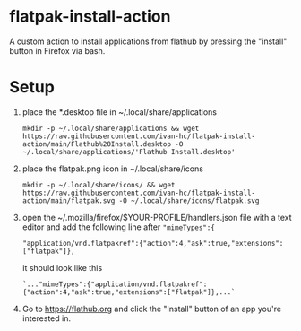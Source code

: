 # flatpak-install-action
A custom action to install applications from flathub by pressing the "install" button in Firefox via bash.

# Setup
1. place the *.desktop file in ~/.local/share/applications

       mkdir -p ~/.local/share/applications && wget https://raw.githubusercontent.com/ivan-hc/flatpak-install-action/main/Flathub%20Install.desktop -O ~/.local/share/applications/'Flathub Install.desktop'
2. place the flatpak.png icon in ~/.local/share/icons

       mkdir -p ~/.local/share/icons/ && wget https://raw.githubusercontent.com/ivan-hc/flatpak-install-action/main/flatpak.svg -O ~/.local/share/icons/flatpak.svg
3. open the ~/.mozilla/firefox/$YOUR-PROFILE/handlers.json file with a text editor and add the following line after `"mimeTypes":{`

       "application/vnd.flatpakref":{"action":4,"ask":true,"extensions":["flatpak"]},
   it should look like this
   
       `..."mimeTypes":{"application/vnd.flatpakref":{"action":4,"ask":true,"extensions":["flatpak"]},...`
4. Go to https://flathub.org and click the "Install" button of an app you're interested in. 
